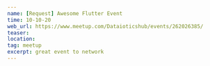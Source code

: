 ```yaml
---
name: [Request] Awesome Flutter Event
time: 10-10-20
web_url: https://www.meetup.com/Dataioticshub/events/262026385/
teaser: 
location: 
tag: meetup
excerpt: great event to network
---
```

